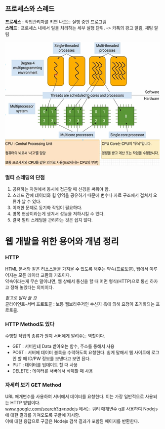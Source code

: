 ## 프로세스와 스레드
**프로세스** : 작업관리자를 키면 나오는 실행 중인 프로그램  
**스레드** : 프로세스 내에서 일을 처리하는 세부 실행 단위. -> 카톡의 광고 알림, 채팅 알림 
<br><br>
<img src="./images/프로세서와 스레드.png" width="500px" height="400px" title="Processes,Thread"/>

### 멀티 스레딩의 단점
1. 공유하는 자원에서 동시에 접근할 때 신경을 써줘야 함.
2. 스레드 간에 데이터와 힙 영역을 공유하기 때문에 변수나 자료 구조에서 겹쳐서 오류가 날 수 있다.
3. 이러한 문제로 동기화 작업이 필요하다.
4. 병목 현상이라는게 생겨서 성능을 저하시킬 수 있다.
5. 결국 멀티 스레딩을 관리하는 것은 쉽지 않다.

# 웹 개발을 위한 용어와 개념 정리
### **HTTP**
HTML 문서와 같은 리소스들을 가져올 수 있도록 해주는 약속(프로토콜), 웹에서 이루어지는 모든 데이터 교환의 기초이다.  
약속이라는게 무슨 말이냐면, 웹 상에서 통신을 할 때 어떤 형식(HTTP)으로 통신 하자고 정해 놓았다는 의미이다.

*참고로 알아 둘 것*<br>
클라이언트-서버 프로토콜 : 보통 웹브라우저인 수신자 측에 의해 요청이 초기화되는 프로토콜.

### **HTTP Method도 있다**
수행할 작업의 종류가 뭔지 서버에게 알려주는 역할이다. 
* GET : 서버한테 Data 받아오는 함수, 주소를 통해서 사용
* POST : 서버에 데이터 블록을 수락하도록 요청한다. 쉽게 말해서 웹 사이트에 로그인 할 때 ID/PW 정보를 보낸다고 보면 된다.
* PUT : 데이터를 업데이트 할 때 사용
* DELETE : 데이터를 서버에서 삭제할 때 사용
### **자세히 보기 GET Method**
URL 매개변수를 사용하여 서버에서 데이터를 요청한다.
이는 가장 일반적으로 사용되는 HTTP 방법이다.<br>
www.google.com/search?q=nodejs 에서는 쿼리 매개변수 q를 사용하여 Nodejs에 대한 결과를 가져오도록 구글에 지시함.  
이에 대한 응답으로 구글은 Nodejs 검색 결과가 포함된 페이지를 반환한다.
